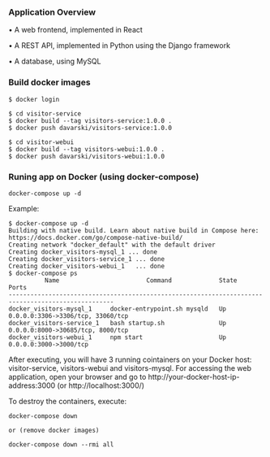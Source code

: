 
### Application Overview

• A web frontend, implemented in React

• A REST API, implemented in Python using the Django framework

• A database, using MySQL

### Build docker images

```
$ docker login

$ cd visitor-service
$ docker build --tag visitors-service:1.0.0 . 
$ docker push davarski/visitors-service:1.0.0

$ cd visitor-webui
$ docker build --tag visitors-webui:1.0.0 .
$ docker push davarski/visitors-webui:1.0.0
```

### Runing app on Docker (using docker-compose) 
```
docker-compose up -d
```
Example:
```
$ docker-compose up -d
Building with native build. Learn about native build in Compose here: https://docs.docker.com/go/compose-native-build/
Creating network "docker_default" with the default driver
Creating docker_visitors-mysql_1 ... done
Creating docker_visitors-service_1 ... done
Creating docker_visitors-webui_1   ... done
$ docker-compose ps
          Name                        Command             State                 Ports              
---------------------------------------------------------------------------------------------------
docker_visitors-mysql_1     docker-entrypoint.sh mysqld   Up      0.0.0.0:3306->3306/tcp, 33060/tcp
docker_visitors-service_1   bash startup.sh               Up      0.0.0.0:8000->30685/tcp, 8000/tcp
docker_visitors-webui_1     npm start                     Up      0.0.0.0:3000->3000/tcp           

```

After executing, you will have 3 running cointainers on your Docker host: visitor-service, visitors-webui and visitors-mysql. For accessing the web application, open your browser and go to http://your-docker-host-ip-address:3000 (or http://localhost:3000/)

To destroy the containers, execute:
```
docker-compose down

or (remove docker images)

docker-compose down --rmi all
```
